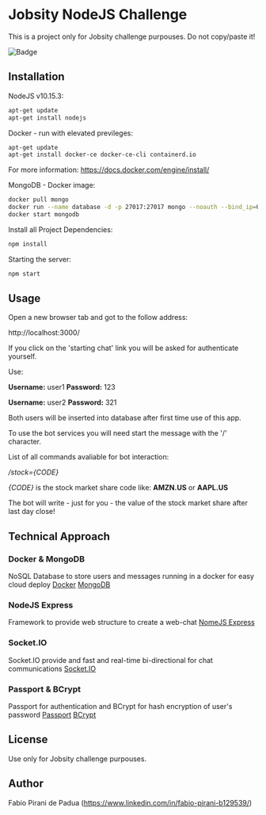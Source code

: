 # Jobsity NodeJS Challenge

This is a project only for Jobsity challenge purpouses. Do not copy/paste it!

![Badge](https://img.shields.io/badge/Jobsity-Challenge-%237159c1?style=for-the-badge&logo=ghost)

## Installation

NodeJS v10.15.3:

```bash
apt-get update
apt-get install nodejs
```

Docker - run with elevated previleges:
```bash
apt-get update
apt-get install docker-ce docker-ce-cli containerd.io
```
For more information: https://docs.docker.com/engine/install/

MongoDB - Docker image:
```bash
docker pull mongo
docker run --name database -d -p 27017:27017 mongo --noauth --bind_ip=0.0.0.0
docker start mongodb
```

Install all Project Dependencies:
```bash
npm install
```

Starting the server:
```bash
npm start
```

## Usage

Open a new browser tab and got to the follow address:

http://localhost:3000/

If you click on the 'starting chat' link you will be asked for authenticate yourself.

Use:

**Username:** user1
**Password:** 123

**Username:** user2
**Password:** 321

Both users will be inserted into database after first time use of this app.

To use the bot services you will need start the message with the '/' character.

List of all commands avaliable for bot interaction:

*/stock={CODE}*

*{CODE}* is the stock market share code like: **AMZN.US** or **AAPL.US**

The bot will write - just for you - the value of the stock market share after last day close!

## Technical Approach

### Docker & MongoDB ###
NoSQL Database to store users and messages running in a docker for easy cloud deploy
[Docker](https://www.docker.com/)
[MongoDB](https://www.mongodb.com/2)

### NodeJS Express ###
Framework to provide web structure to create a web-chat
[NomeJS Express](https://expressjs.com/)

### Socket.IO ###
Socket.IO provide and fast and real-time bi-directional for chat communications
[Socket.IO](https://socket.io/)

### Passport & BCrypt ###
Passport for authentication and BCrypt for hash encryption of user's password
[Passport](http://www.passportjs.org/)
[BCrypt](http://www.passportjs.org/)

## License
Use only for Jobsity challenge purpouses.

## Author
Fabio Pirani de Padua (https://www.linkedin.com/in/fabio-pirani-b129539/)